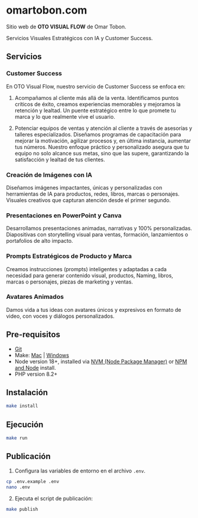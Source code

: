 # omartobon.com

Sitio web de **OTO VISUAL FLOW** de Omar Tobon.

Servicios Visuales Estratégicos con IA y Customer Success.

## Servicios

### Customer Success 

En OTO Visual Flow, nuestro servicio de Customer Success se enfoca en:

1. Acompañamos al cliente más allá de la venta. Identificamos puntos críticos de éxito, creamos experiencias memorables y mejoramos la retención y lealtad. Un puente estratégico entre lo que promete tu marca y lo que realmente vive el usuario. 

2. Potenciar equipos de ventas y atención al cliente a través de asesorías y talleres especializados. Diseñamos programas de capacitación para mejorar la motivación, agilizar procesos y, en última instancia, aumentar tus números. Nuestro enfoque práctico y personalizado asegura que tu equipo no solo alcance sus metas, sino que las supere, garantizando la satisfacción y lealtad de tus clientes.

### Creación de Imágenes con IA 

Diseñamos imágenes impactantes, únicas y personalizadas con herramientas de IA para productos, redes, libros, marcas o personajes. Visuales creativos que capturan atención desde el primer segundo. 

### Presentaciones en PowerPoint y Canva 

Desarrollamos presentaciones animadas, narrativas y 100% personalizadas. Diapositivas con storytelling visual para ventas, formación, lanzamientos o portafolios de alto impacto. 

### Prompts Estratégicos de Producto y Marca 

Creamos instrucciones (prompts) inteligentes y adaptadas a cada necesidad para generar contenido visual, productos, Naming, libros, marcas o personajes, piezas de marketing y ventas. 

### Avatares Animados 

Damos vida a tus ideas con avatares únicos y expresivos en formato de video, con voces y diálogos personalizados. 

## Pre-requisitos

- [Git](https://www.atlassian.com/git/tutorials/install-git)
- Make: [Mac](https://formulae.brew.sh/formula/make) | [Windows](https://stackoverflow.com/questions/32127524/how-to-install-and-use-make-in-windows)
- Node version 18+, installed via [NVM (Node Package Manager)](https://nodejs.org/en/download/package-manager) or [NPM and Node](https://nodejs.org/en/download) install.
- PHP version 8.2+

## Instalación

```bash
make install
```

## Ejecución

```bash
make run
```

## Publicación

1. Configura las variables de entorno en el archivo `.env`.

```bash
cp .env.example .env
nano .env
```

2. Ejecuta el script de publicación:

```bash
make publish
```
